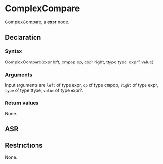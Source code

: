 <!-- This is an automatically generated file. Do not edit it manually. -->

# ComplexCompare

ComplexCompare, a **expr** node.

## Declaration

### Syntax

ComplexCompare(expr left, cmpop op, expr right, ttype type, expr? value)

### Arguments
Input arguments are `left` of type expr, `op` of type cmpop, `right` of type expr, `type` of type ttype, `value` of type expr?.

### Return values

None.

## ASR

<!-- Generate ASR using pickle. -->

## Restrictions

<!-- Generated from asr_verify.cpp. -->
None.